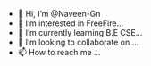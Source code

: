 - 👋 Hi, I’m @Naveen-Gn
- 👀 I’m interested in FreeFire...
- 🌱 I’m currently learning B.E CSE...
- 💞️ I’m looking to collaborate on ...
- 📫 How to reach me ...

<!---
Naveen-Gn/Naveen-Gn is a ✨ special ✨ repository because its `README.md` (this file) appears on your GitHub profile.
You can click the Preview link to take a look at your changes.
--->

